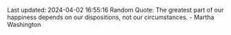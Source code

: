 Last updated: 2024-04-02 16:55:16
Random Quote: The greatest part of our happiness depends on our dispositions, not our circumstances. - Martha Washington